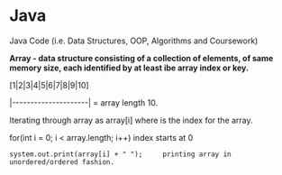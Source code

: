 # Java
Java Code (i.e. Data Structures, OOP, Algorithms and Coursework)

**Array - data structure consisting of a collection of elements, of same memory size, each identified by at
least ibe array index or key.**

[1|2|3|4|5|6|7|8|9|10]

|---------------------| = array length 10.

Iterating through array as array[i] where is the index for the array.

  for(int i = 0; i < array.length; i++)  index starts at 0 
  
    system.out.print(array[i] + " ");     printing array in unordered/ordered fashion.
